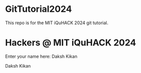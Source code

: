 # GitTutorial2024
This repo is for the MIT iQuHACK 2024 git tutorial. 

# Hackers @ MIT iQuHACK 2024 

Enter your name here: Daksh Kikan

Daksh Kikan

